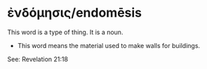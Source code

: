 # ἐνδόμησις/endomēsis
This word is a type of thing. It is a noun. 

* This word means the material used to make walls for buildings.

See: Revelation 21:18
